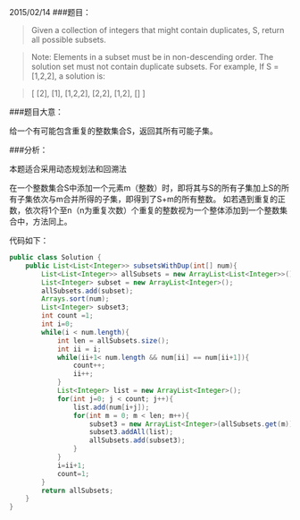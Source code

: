 2015/02/14
###题目：

> Given a collection of integers that might contain duplicates, S, return all possible subsets.

> Note:
> Elements in a subset must be in non-descending order.
> The solution set must not contain duplicate subsets.
> For example,
> If S = [1,2,2], a solution is:

> [
>   [2],
>   [1],
>   [1,2,2],
>   [2,2],
>   [1,2],
>   []
> ]

###题目大意：

给一个有可能包含重复的整数集合S，返回其所有可能子集。

###分析：

本题适合采用动态规划法和回溯法

在一个整数集合S中添加一个元素m（整数）时，即将其与S的所有子集加上S的所有子集依次与m合并所得的子集，即得到了S+m的所有整数。
如若遇到重复的正数，依次将1个至n（n为重复次数）个重复的整数视为一个整体添加到一个整数集合中，方法同上。

代码如下：
```java
public class Solution {
	public List<List<Integer>> subsetsWithDup(int[] num){
		List<List<Integer>> allSubsets = new ArrayList<List<Integer>>();
		List<Integer> subset = new ArrayList<Integer>();
		allSubsets.add(subset);
		Arrays.sort(num);
		List<Integer> subset3;
		int count =1;
		int i=0;
		while(i < num.length){
			int len = allSubsets.size();
			int ii = i;
			while(ii+1< num.length && num[ii] == num[ii+1]){
				count++;
				ii++;
			}
			List<Integer> list = new ArrayList<Integer>();
			for(int j=0; j < count; j++){
				list.add(num[i+j]);	
				for(int m = 0; m < len; m++){
					subset3 = new ArrayList<Integer>(allSubsets.get(m));
					subset3.addAll(list);
					allSubsets.add(subset3);
				}
			}
			i=ii+1;
			count=1;
		}
		return allSubsets;
	}
}
```